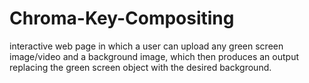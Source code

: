 # Chroma-Key-Compositing
 interactive web page in which a user can upload any green screen image/video and a background image, which then produces an output replacing the green screen object with the desired background.
